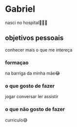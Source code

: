 # Gabriel
nasci no hospital🤣🤣🤣

## objetivos pessoais
conhecer mais o que me intereça

### formaçao
na barriga da minha mãe😂

### o que gosto de fazer
jogar
conversar
ler
assistir

### o que não gosto de fazer
curriculo😅
